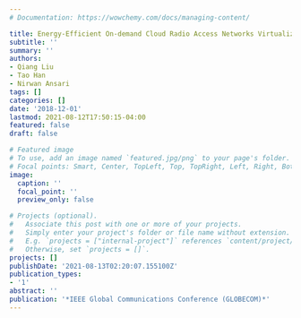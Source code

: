 ```yaml
---
# Documentation: https://wowchemy.com/docs/managing-content/

title: Energy-Efficient On-demand Cloud Radio Access Networks Virtualization
subtitle: ''
summary: ''
authors:
- Qiang Liu
- Tao Han
- Nirwan Ansari
tags: []
categories: []
date: '2018-12-01'
lastmod: 2021-08-12T17:50:15-04:00
featured: false
draft: false

# Featured image
# To use, add an image named `featured.jpg/png` to your page's folder.
# Focal points: Smart, Center, TopLeft, Top, TopRight, Left, Right, BottomLeft, Bottom, BottomRight.
image:
  caption: ''
  focal_point: ''
  preview_only: false

# Projects (optional).
#   Associate this post with one or more of your projects.
#   Simply enter your project's folder or file name without extension.
#   E.g. `projects = ["internal-project"]` references `content/project/deep-learning/index.md`.
#   Otherwise, set `projects = []`.
projects: []
publishDate: '2021-08-13T02:20:07.155100Z'
publication_types:
- '1'
abstract: ''
publication: '*IEEE Global Communications Conference (GLOBECOM)*'
---
```

